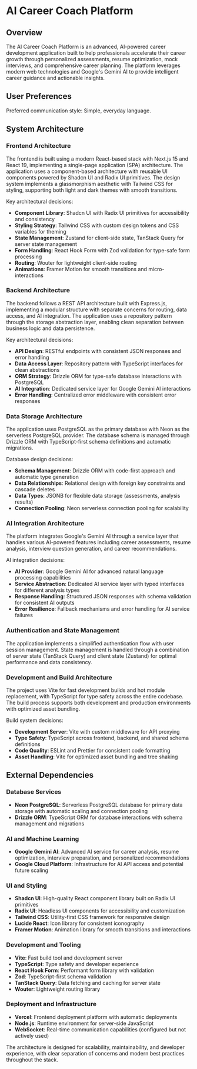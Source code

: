 # AI Career Coach Platform

## Overview

The AI Career Coach Platform is an advanced, AI-powered career development application built to help professionals accelerate their career growth through personalized assessments, resume optimization, mock interviews, and comprehensive career planning. The platform leverages modern web technologies and Google's Gemini AI to provide intelligent career guidance and actionable insights.

## User Preferences

Preferred communication style: Simple, everyday language.

## System Architecture

### Frontend Architecture
The frontend is built using a modern React-based stack with Next.js 15 and React 19, implementing a single-page application (SPA) architecture. The application uses a component-based architecture with reusable UI components powered by Shadcn UI and Radix UI primitives. The design system implements a glassmorphism aesthetic with Tailwind CSS for styling, supporting both light and dark themes with smooth transitions.

Key architectural decisions:
- **Component Library**: Shadcn UI with Radix UI primitives for accessibility and consistency
- **Styling Strategy**: Tailwind CSS with custom design tokens and CSS variables for theming
- **State Management**: Zustand for client-side state, TanStack Query for server state management
- **Form Handling**: React Hook Form with Zod validation for type-safe form processing
- **Routing**: Wouter for lightweight client-side routing
- **Animations**: Framer Motion for smooth transitions and micro-interactions

### Backend Architecture
The backend follows a REST API architecture built with Express.js, implementing a modular structure with separate concerns for routing, data access, and AI integration. The application uses a repository pattern through the storage abstraction layer, enabling clean separation between business logic and data persistence.

Key architectural decisions:
- **API Design**: RESTful endpoints with consistent JSON responses and error handling
- **Data Access Layer**: Repository pattern with TypeScript interfaces for clean abstractions
- **ORM Strategy**: Drizzle ORM for type-safe database interactions with PostgreSQL
- **AI Integration**: Dedicated service layer for Google Gemini AI interactions
- **Error Handling**: Centralized error middleware with consistent error responses

### Data Storage Architecture
The application uses PostgreSQL as the primary database with Neon as the serverless PostgreSQL provider. The database schema is managed through Drizzle ORM with TypeScript-first schema definitions and automatic migrations.

Database design decisions:
- **Schema Management**: Drizzle ORM with code-first approach and automatic type generation
- **Data Relationships**: Relational design with foreign key constraints and cascade deletes
- **Data Types**: JSONB for flexible data storage (assessments, analysis results)
- **Connection Pooling**: Neon serverless connection pooling for scalability

### AI Integration Architecture
The platform integrates Google's Gemini AI through a service layer that handles various AI-powered features including career assessments, resume analysis, interview question generation, and career recommendations.

AI integration decisions:
- **AI Provider**: Google Gemini AI for advanced natural language processing capabilities
- **Service Abstraction**: Dedicated AI service layer with typed interfaces for different analysis types
- **Response Handling**: Structured JSON responses with schema validation for consistent AI outputs
- **Error Resilience**: Fallback mechanisms and error handling for AI service failures

### Authentication and State Management
The application implements a simplified authentication flow with user session management. State management is handled through a combination of server state (TanStack Query) and client state (Zustand) for optimal performance and data consistency.

### Development and Build Architecture
The project uses Vite for fast development builds and hot module replacement, with TypeScript for type safety across the entire codebase. The build process supports both development and production environments with optimized asset bundling.

Build system decisions:
- **Development Server**: Vite with custom middleware for API proxying
- **Type Safety**: TypeScript across frontend, backend, and shared schema definitions
- **Code Quality**: ESLint and Prettier for consistent code formatting
- **Asset Handling**: Vite for optimized asset bundling and tree shaking

## External Dependencies

### Database Services
- **Neon PostgreSQL**: Serverless PostgreSQL database for primary data storage with automatic scaling and connection pooling
- **Drizzle ORM**: TypeScript ORM for database interactions with schema management and migrations

### AI and Machine Learning
- **Google Gemini AI**: Advanced AI service for career analysis, resume optimization, interview preparation, and personalized recommendations
- **Google Cloud Platform**: Infrastructure for AI API access and potential future scaling

### UI and Styling
- **Shadcn UI**: High-quality React component library built on Radix UI primitives
- **Radix UI**: Headless UI components for accessibility and customization
- **Tailwind CSS**: Utility-first CSS framework for responsive design
- **Lucide React**: Icon library for consistent iconography
- **Framer Motion**: Animation library for smooth transitions and interactions

### Development and Tooling
- **Vite**: Fast build tool and development server
- **TypeScript**: Type safety and developer experience
- **React Hook Form**: Performant form library with validation
- **Zod**: TypeScript-first schema validation
- **TanStack Query**: Data fetching and caching for server state
- **Wouter**: Lightweight routing library

### Deployment and Infrastructure
- **Vercel**: Frontend deployment platform with automatic deployments
- **Node.js**: Runtime environment for server-side JavaScript
- **WebSocket**: Real-time communication capabilities (configured but not actively used)

The architecture is designed for scalability, maintainability, and developer experience, with clear separation of concerns and modern best practices throughout the stack.
